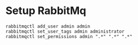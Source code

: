 # Setup RabbitMq

```shell
rabbitmqctl add_user admin admin
rabbitmqctl set_user_tags admin administrator
rabbitmqctl set_permissions admin ".*" ".*" ".*"
```
